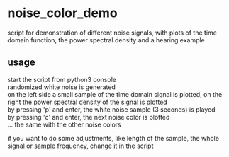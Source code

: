 # noise_color_demo
script for demonstration of different noise signals, with plots of the time domain function, the power spectral density and a hearing example

## usage
start the script from python3 console<br>
randomized white noise is generated<br>
on the left side a small sample of the time domain signal is plotted, on the right the power spectral density of the signal is plotted<br>
by pressing 'p' and enter, the white noise sample (3 seconds) is played<br>
by pressing 'c' and enter, the next noise color is plotted <br>
... the same with the other noise colors<br>

if you want to do some adjustments, like length of the sample, the whole signal or sample frequency, change it in the script
